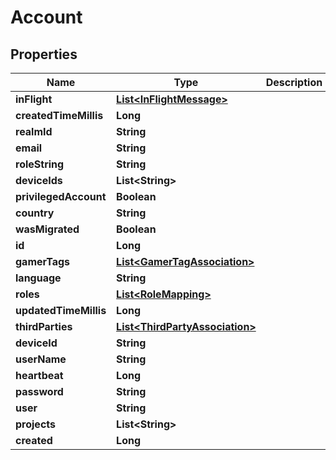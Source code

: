 

# Account


## Properties

| Name | Type | Description | Notes |
|------------ | ------------- | ------------- | -------------|
|**inFlight** | [**List&lt;InFlightMessage&gt;**](InFlightMessage.md) |  |  [optional] |
|**createdTimeMillis** | **Long** |  |  [optional] |
|**realmId** | **String** |  |  [optional] |
|**email** | **String** |  |  [optional] |
|**roleString** | **String** |  |  [optional] |
|**deviceIds** | **List&lt;String&gt;** |  |  [optional] |
|**privilegedAccount** | **Boolean** |  |  [optional] |
|**country** | **String** |  |  [optional] |
|**wasMigrated** | **Boolean** |  |  [optional] |
|**id** | **Long** |  |  [optional] |
|**gamerTags** | [**List&lt;GamerTagAssociation&gt;**](GamerTagAssociation.md) |  |  [optional] |
|**language** | **String** |  |  [optional] |
|**roles** | [**List&lt;RoleMapping&gt;**](RoleMapping.md) |  |  [optional] |
|**updatedTimeMillis** | **Long** |  |  [optional] |
|**thirdParties** | [**List&lt;ThirdPartyAssociation&gt;**](ThirdPartyAssociation.md) |  |  [optional] |
|**deviceId** | **String** |  |  [optional] |
|**userName** | **String** |  |  [optional] |
|**heartbeat** | **Long** |  |  [optional] |
|**password** | **String** |  |  |
|**user** | **String** |  |  |
|**projects** | **List&lt;String&gt;** |  |  |
|**created** | **Long** |  |  [optional] |



